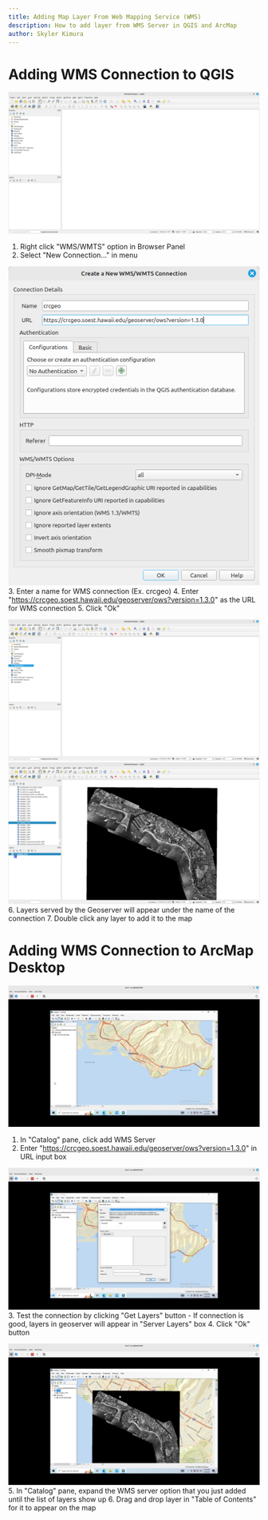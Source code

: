 ```yaml
---
title: Adding Map Layer From Web Mapping Service (WMS)
description: How to add layer from WMS Server in QGIS and ArcMap
author: Skyler Kimura
---
```


# Adding WMS Connection to QGIS

![QGIS](../../../../assets/geoserver/geoserver-02.png)
1. Right click "WMS/WMTS" option in Browser Panel
2. Select "New Connection..." in menu

![WMS Connection](../../../../assets/geoserver/geoserver-01.png)
3. Enter a name for WMS connection (Ex. crcgeo)
4. Enter "https://crcgeo.soest.hawaii.edu/geoserver/ows?version=1.3.0" as the URL for WMS connection
5. Click "Ok"

![Browser Panel](../../../../assets/geoserver/geoserver-03.png)
![Layer List](../../../../assets/geoserver/geoserver-04.png)
6. Layers served by the Geoserver will appear under the name of the connection
7. Double click any layer to add it to the map

# Adding WMS Connection to ArcMap Desktop

![ArcMap](../../../../assets/geoserver/geoserver-05.png)
1. In "Catalog" pane, click add WMS Server
2. Enter "https://crcgeo.soest.hawaii.edu/geoserver/ows?version=1.3.0" in URL input box

![Add connection dialogue](../../../../assets/geoserver/geoserver-06.png)
3. Test the connection by clicking "Get Layers" button
    - If connection is good, layers in geoserver will appear in "Server Layers" box
4. Click "Ok" button

![Add layer to ArcGIS](../../../../assets/geoserver/geoserver-08.png)
5. In "Catalog" pane, expand the WMS server option that you just added until the list of layers show up
6. Drag and drop layer in "Table of Contents" for it to appear on the map
